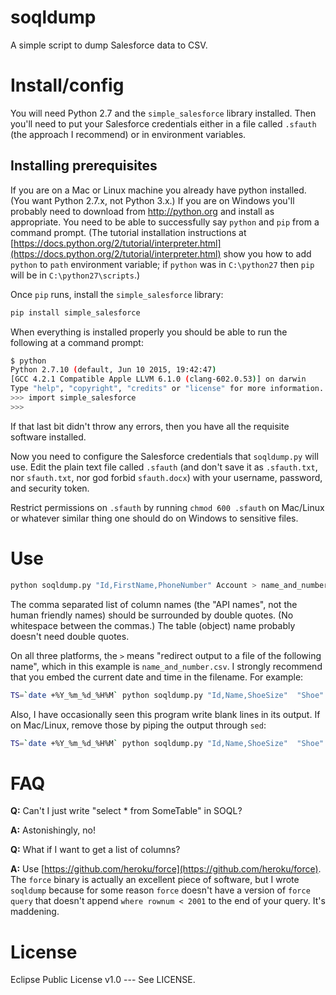 # soqldump
A simple script to dump Salesforce data to CSV.

# Install/config

You will need Python 2.7 and the `simple_salesforce` library
installed.  Then you'll need to put your Salesforce credentials either
in a file called `.sfauth` (the approach I recommend) or in
environment variables.

## Installing prerequisites

If you are on a Mac or Linux machine you already have python
installed.  (You want Python 2.7.x, not Python 3.x.)  If you are on
Windows you'll probably need to download from http://python.org and
install as appropriate.  You need to be able to successfully say
`python` and `pip` from a command prompt.  (The tutorial installation
instructions at
[https://docs.python.org/2/tutorial/interpreter.html](https://docs.python.org/2/tutorial/interpreter.html)
show you how to add `python` to `path` environment variable; if
`python` was in `C:\python27` then `pip` will be in
`C:\python27\scripts`.)

Once `pip` runs, install the `simple_salesforce` library:

```bash
pip install simple_salesforce
```

When everything is installed properly you should be able to run the
following at a command prompt:

```bash
$ python
Python 2.7.10 (default, Jun 10 2015, 19:42:47)
[GCC 4.2.1 Compatible Apple LLVM 6.1.0 (clang-602.0.53)] on darwin
Type "help", "copyright", "credits" or "license" for more information.
>>> import simple_salesforce
>>>
```

If that last bit didn't throw any errors, then you have all the
requisite software installed.

Now you need to configure the Salesforce credentials that
`soqldump.py` will use.  Edit the plain text file called `.sfauth`
(and don't save it as `.sfauth.txt`, nor `sfauth.txt`, nor god forbid
`sfauth.docx`) with your username, password, and security token.

Restrict permissions on `.sfauth` by running `chmod 600 .sfauth` on
Mac/Linux or whatever similar thing one should do on Windows to
sensitive files.

# Use

```bash
python soqldump.py "Id,FirstName,PhoneNumber" Account > name_and_number.csv
```

The comma separated list of column names (the "API names", not the
human friendly names) should be surrounded by double quotes.  (No
whitespace between the commas.)  The table (object) name probably
doesn't need double quotes.

On all three platforms, the `>` means "redirect output to a file of
the following name", which in this example is `name_and_number.csv`.
I strongly recommend that you embed the current date and time in the
filename.  For example:

```bash
TS=`date +%Y_%m_%d_%H%M` python soqldump.py "Id,Name,ShoeSize"  "Shoe" > ${TS}_shoesize_and_name.csv
```

Also, I have occasionally seen this program write blank lines in its output.  If on Mac/Linux, remove those by piping the output through `sed`:

```bash
TS=`date +%Y_%m_%d_%H%M` python soqldump.py "Id,Name,ShoeSize"  "Shoe" | sed '/^\s*$/d' > ${TS}_shoesize_and_name.csv
```

# FAQ

**Q:** Can't I just write "select * from SomeTable" in SOQL?

**A:** Astonishingly, no!

**Q:** What if I want to get a list of columns?

**A:** Use
[https://github.com/heroku/force](https://github.com/heroku/force).
The `force` binary is actually an excellent piece of software, but I
wrote `soqldump` because for some reason `force` doesn't have a
version of `force query` that doesn't append `where rownum < 2001` to
the end of your query.  It's maddening.

# License

Eclipse Public License v1.0 --- See LICENSE.
